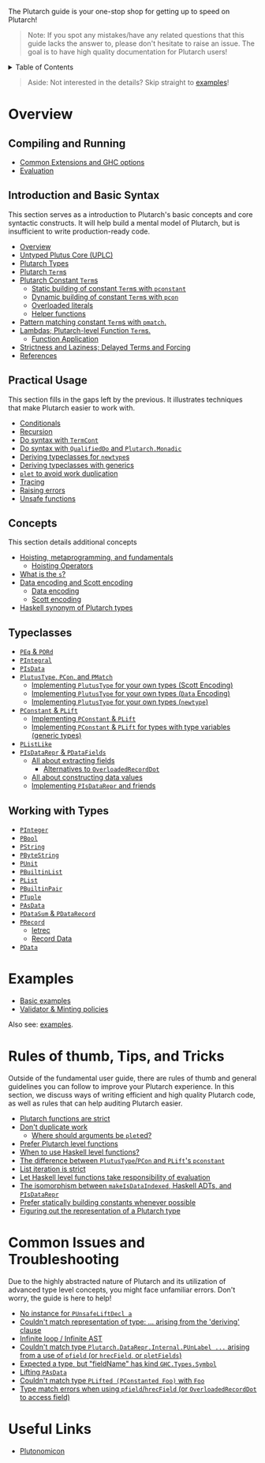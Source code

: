 The Plutarch guide is your one-stop shop for getting up to speed on Plutarch!

> Note: If you spot any mistakes/have any related questions that this guide lacks the answer to, please don't hesitate to raise an issue. The goal is to have high quality documentation for Plutarch users!

<details>
<summary> Table of Contents </summary>

- [Overview](#overview)
  - [Compiling and Running](#compiling-and-running)
  - [Introduction and Basic Syntax](#introduction-and-basic-syntax)
  - [Practical Usage](#practical-usage)
  - [Concepts](#concepts)
  - [Typeclasses](#typeclasses)
  - [Working with Types](#working-with-types)
- [Examples](#examples)
- [Rules of thumb, Tips, and Tricks](#rules-of-thumb-tips-and-tricks)
- [Common Issues and Troubleshooting](#common-issues-and-troubleshooting)
- [Useful Links](#useful-links)

</details>

> Aside: Not interested in the details? Skip straight to [examples](#examples)!

# Overview

## Compiling and Running

- [Common Extensions and GHC options](./RUN.md#common-extensions-and-ghc-options)
- [Evaluation](./RUN.md#evaluation)

## Introduction and Basic Syntax

This section serves as a introduction to Plutarch's basic concepts and core syntactic constructs. It will help build a mental model of Plutarch, but is insufficient to write production-ready code.

- [Overview](./INTRO.md#overview)
- [Untyped Plutus Core (UPLC)](./INTRO.md#untyped-plutus-core-uplc)
- [Plutarch Types](./INTRO.md#plutarch-types)
- [Plutarch `Term`s](./INTRO.md#plutarch-terms)
- [Plutarch Constant `Term`s](./INTRO.md#plutarch-constant-terms)
  - [Static building of constant `Term`s with `pconstant`](./INTRO.md#static-building-of-constant-terms-with-pconstant)
  - [Dynamic building of constant `Term`s with `pcon`](./INTRO.md#dynamic-building-of-constant-terms-with-pcon)
  - [Overloaded literals](./INTRO.md#overloaded-literals)
  - [Helper functions](./INTRO.md#helper-functions)
- [Pattern matching constant `Term`s with `pmatch`.](./INTRO.md#pattern-matching-constant-terms-with-pmatch)
- [Lambdas; Plutarch-level Function `Term`s.](./INTRO.md#lambdas-plutarch-level-function-terms)
  - [Function Application](./INTRO.md#function-application)
- [Strictness and Laziness; Delayed Terms and Forcing](./INTRO.md#strictness-and-laziness-delayed-terms-and-forcing)
- [References](./INTRO.md#references)
## Practical Usage

This section fills in the gaps left by the previous. It illustrates techniques that make Plutarch easier to work with.

- [Conditionals](./USAGE.md#conditionals)
- [Recursion](./USAGE.md#recursion)
- [Do syntax with `TermCont`](./USAGE.md#do-syntax-with-termcont)
- [Do syntax with `QualifiedDo` and `Plutarch.Monadic`](./USAGE.md#do-syntax-with-qualifieddo-and-plutarchmonadic)
- [Deriving typeclasses for `newtype`s](./USAGE.md#deriving-typeclasses-for-newtypes)
- [Deriving typeclasses with generics](./USAGE.md#deriving-typeclasses-with-generics)
- [`plet` to avoid work duplication](./USAGE.md#plet-to-avoid-work-duplication)
- [Tracing](./USAGE.md#tracing)
- [Raising errors](./USAGE.md#raising-errors)
- [Unsafe functions](./USAGE.md#unsafe-functions)

## Concepts

This section details additional concepts

- [Hoisting, metaprogramming, and fundamentals](./CONCEPTS.md#hoisting--metaprogramming--and-fundamentals)
  - [Hoisting Operators](./CONCEPTS.md#hoisting-operators)
- [What is the `s`?](./CONCEPTS.md#what-is-the--s--)
- [Data encoding and Scott encoding](./CONCEPTS.md#data-encoding-and-scott-encoding)
  - [Data encoding](./CONCEPTS.md#data-encoding)
  - [Scott encoding](./CONCEPTS.md#scott-encoding)
- [Haskell synonym of Plutarch types](./CONCEPTS.md#haskell-synonym-of-plutarch-types)

## Typeclasses

- [`PEq` & `PORd`](./TYPECLASSES.md#peq--pord)
- [`PIntegral`](./TYPECLASSES.md#pintegral)
- [`PIsData`](./TYPECLASSES.md#pisdata)
- [`PlutusType`, `PCon`, and `PMatch`](./TYPECLASSES.md#plutustype-pcon-and-pmatch)
  - [Implementing `PlutusType` for your own types (Scott Encoding)](./TYPECLASSES.md#implementing-plutustype-for-your-own-types-scott-encoding)
  - [Implementing `PlutusType` for your own types (`Data` Encoding)](./TYPECLASSES.md#implementing-plutustype-for-your-own-types-data-encoding)
  - [Implementing `PlutusType` for your own types (`newtype`)](./TYPECLASSES.md#implementing-plutustype-for-your-own-types-newtype)
- [`PConstant` & `PLift`](./TYPECLASSES.md#pconstant--plift)
  - [Implementing `PConstant` & `PLift`](./TYPECLASSES.md#implementing-pconstant--plift)
  - [Implementing `PConstant` & `PLift` for types with type variables (generic types)](./TYPECLASSES.md#implementing-pconstant--plift-for-types-with-type-variables-generic-types)
- [`PListLike`](./TYPECLASSES.md#plistlike)
- [`PIsDataRepr` & `PDataFields`](./TYPECLASSES.md#pisdatarepr--pdatafields)
  - [All about extracting fields](./TYPECLASSES.md#all-about-extracting-fields)
    - [Alternatives to `OverloadedRecordDot`](./TYPECLASSES.md#alternatives-to-overloadedrecorddot)
  - [All about constructing data values](./TYPECLASSES.md#all-about-constructing-data-values)
  - [Implementing `PIsDataRepr` and friends](./TYPECLASSES.md#implementing-pisdatarepr-and-friends)

## Working with Types

- [`PInteger`](./TYPES.md#pinteger)
- [`PBool`](./TYPES.md#pbool)
- [`PString`](./TYPES.md#pstring)
- [`PByteString`](./TYPES.md#pbytestring)
- [`PUnit`](./TYPES.md#punit)
- [`PBuiltinList`](./TYPES.md#pbuiltinlist)
- [`PList`](./TYPES.md#plist)
- [`PBuiltinPair`](./TYPES.md#pbuiltinpair)
- [`PTuple`](./TYPES.md#ptuple)
- [`PAsData`](./TYPES.md#pasdata)
- [`PDataSum` & `PDataRecord`](./TYPES.md#pdatasum--pdatarecord)
- [`PRecord`](./TYPES.md#precord)
  - [letrec](./TYPES.md#letrec)
  - [Record Data](./TYPES.md#record-data)
- [`PData`](./TYPES.md#pdata)

# Examples

- [Basic examples](./examples/BASIC.md)
- [Validator & Minting policies](./examples/VALIDATOR.md)

Also see: [examples](https://github.com/Plutonomicon/plutarch/tree/master/examples).

# Rules of thumb, Tips, and Tricks

Outside of the fundamental user guide, there are rules of thumb and general guidelines you can follow to improve your Plutarch experience. In this section, we discuss ways of writing efficient and high quality Plutarch code, as well as rules that can help auditing Plutarch easier.

- [Plutarch functions are strict](./TRICKS.md#plutarch-functions-are-strict)
- [Don't duplicate work](./TRICKS.md#dont-duplicate-work)
  - [Where should arguments be `plet`ed?](./TRICKS.md#where-should-arguments-be-pleted)
- [Prefer Plutarch level functions](./TRICKS.md#prefer-plutarch-level-functions)
- [When to use Haskell level functions?](./TRICKS.md#when-to-use-haskell-level-functions)
- [The difference between `PlutusType`/`PCon` and `PLift`'s `pconstant`](./TRICKS.md#the-difference-between-plutustypepcon-and-plifts-pconstant)
- [List iteration is strict](./TRICKS.md#list-iteration-is-strict)
- [Let Haskell level functions take responsibility of evaluation](./TRICKS.md#let-haskell-level-functions-take-responsibility-of-evaluation)
- [The isomorphism between `makeIsDataIndexed`, Haskell ADTs, and `PIsDataRepr`](./TRICKS.md#the-isomorphism-between-makeisdataindexed-haskell-adts-and-pisdatarepr)
- [Prefer statically building constants whenever possible](./TRICKS.md#prefer-statically-building-constants-whenever-possible)
- [Figuring out the representation of a Plutarch type](./TRICKS.md#figuring-out-the-representation-of-a-plutarch-type)

# Common Issues and Troubleshooting

Due to the highly abstracted nature of Plutarch and its utilization of advanced type level concepts, you might face unfamiliar errors. Don't worry, the guide is here to help!

- [No instance for `PUnsafeLiftDecl a`](./TROUBLESHOOTING.md#no-instance-for-punsafeliftdecl-a)
- [Couldn't match representation of type: ... arising from the 'deriving' clause](./TROUBLESHOOTING.md#couldnt-match-representation-of-type--arising-from-the-deriving-clause)
- [Infinite loop / Infinite AST](./TROUBLESHOOTING.md#infinite-loop--infinite-ast)
- [Couldn't match type `Plutarch.DataRepr.Internal.PUnLabel ...` arising from a use of `pfield` (or `hrecField`, or `pletFields`)](./TROUBLESHOOTING.md#couldnt-match-type-plutarchdatareprinternalpunlabel--arising-from-a-use-of-pfield-or-hrecfield-or-pletfields)
- [Expected a type, but "fieldName" has kind `GHC.Types.Symbol`](./TROUBLESHOOTING.md#expected-a-type-but-fieldname-has-kind-ghctypessymbol)
- [Lifting `PAsData`](./TROUBLESHOOTING.md#lifting-pasdata)
- [Couldn't match type `PLifted (PConstanted Foo)` with `Foo`](./TROUBLESHOOTING.md#couldnt-match-type-plifted-pconstanted-foo-with-foo)
- [Type match errors when using `pfield`/`hrecField` (or `OverloadedRecordDot` to access field)](./TROUBLESHOOTING.md#type-match-errors-when-using-pfieldhrecfield-or-overloadedrecorddot-to-access-field)

# Useful Links

- [Plutonomicon](https://github.com/Plutonomicon/plutonomicon)
